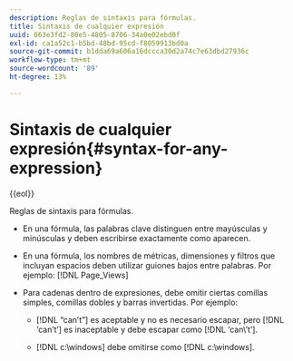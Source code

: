 ```yaml
---
description: Reglas de sintaxis para fórmulas.
title: Sintaxis de cualquier expresión
uuid: 663e3fd2-80e5-4805-8706-34a0e02ebd0f
exl-id: ca1a52c1-b5bd-48bd-95cd-f8059913bd0a
source-git-commit: b1dda69a606a16dccca30d2a74c7e63dbd27936c
workflow-type: tm+mt
source-wordcount: '89'
ht-degree: 13%

---
```


# Sintaxis de cualquier expresión{#syntax-for-any-expression}

{{eol}}

Reglas de sintaxis para fórmulas.

* En una fórmula, las palabras clave distinguen entre mayúsculas y minúsculas y deben escribirse exactamente como aparecen.
* En una fórmula, los nombres de métricas, dimensiones y filtros que incluyan espacios deben utilizar guiones bajos entre palabras. Por ejemplo: [!DNL Page_Views]
* Para cadenas dentro de expresiones, debe omitir ciertas comillas simples, comillas dobles y barras invertidas. Por ejemplo:

   * [!DNL “can’t”] es aceptable y no es necesario escapar, pero [!DNL ‘can’t’] es inaceptable y debe escapar como [!DNL ‘can\’t’].

   * [!DNL c:\windows] debe omitirse como [!DNL c:\\windows].
